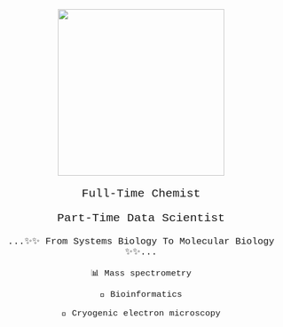 <div id="header" align="center">
  <img src="https://media.giphy.com/media/LaVp0AyqR5bGsC5Cbm/giphy.gif" width="300"/>
  <p style="font-family:courier; font-size: 150%; text-align: center;">Full-Time Chemist</p>
  <p style="font-family:courier; font-size: 150%; text-align: center;">Part-Time Data Scientist</p>
  <p style="font-family:courier; font-size: 120%; text-align: center;">...✨✨ From Systems Biology To Molecular Biology ✨✨...</p>
  <p style="font-family:courier; font-size: 110%; text-align: center;"> 📊 Mass spectrometry</p>
  <p style="font-family:courier; font-size: 110%; text-align: center;"> 📜 Bioinformatics</p>
  <p style="font-family:courier; font-size: 110%; text-align: center;"> 🔬 Cryogenic electron microscopy</p>
</div>